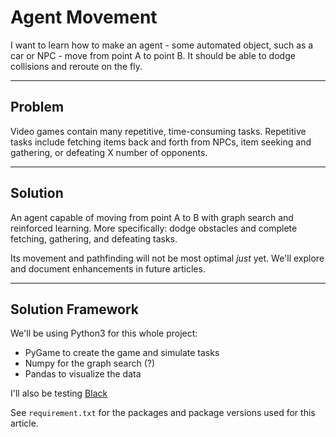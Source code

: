 <title>Agent Movement with Graph search and Reinforced Learning</title>

# Agent Movement

I want to learn how to make an agent - some automated object, such as a car or NPC - move from point A to point B.
It should be able to dodge collisions and reroute on the fly.

---
## Problem

Video games contain many repetitive, time-consuming tasks.
Repetitive tasks include fetching items back and forth from NPCs, item seeking and gathering, or defeating X number of opponents.


---
## Solution

An agent capable of moving from point A to B with graph search and reinforced learning.
More specifically: dodge obstacles and complete fetching, gathering, and defeating tasks.

Its movement and pathfinding will not be most optimal *just* yet.
We'll explore and document enhancements in future articles.

---
## Solution Framework

We'll be using Python3 for this whole project:

* PyGame to create the game and simulate tasks
* Numpy for the graph search (?)
* Pandas to visualize the data

I'll also be testing [Black](https://pypi.org/project/black/)

See `requirement.txt` for the packages and package versions used for this article.

